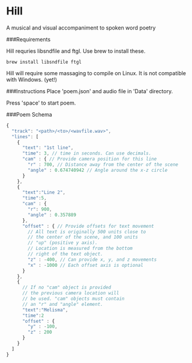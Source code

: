 Hill
====

A musical and visual accompaniment to spoken word poetry

###Requirements

Hill requries libsndfile and ftgl. Use brew to install these. 
```
brew install libsndfile ftgl
```
Hill will require some massaging to compile on Linux. It is not compatible with Windows. (yet!)

###Instructions
Place 'poem.json' and audio file in 'Data' directory.

Press 'space' to start poem.

###Poem Schema

```javascript
{
  "track": "<path>/<to>/<wavfile.wav>",
  "lines": [
    {
      "text": "1st line",
      "time": 3, // time in seconds. Can use decimals.
      "cam" : { // Provide camera position for this line
        "r" : 700, // Distance away from the center of the scene
        "angle" : 0.674740942 // Angle around the x-z circle
      }
    },
    {
      "text":"Line 2",
      "time":5,
      "cam" : {
        "r": 900,
        "angle" : 0.357889
      },
      "offset" : { // Provide offsets for text movement
        // All text is originally 500 units close to
        // the center of the scene, and 100 units
        // "up" (positive y axis).
        // Location is measured from the bottom
        // right of the text object.
        "z" : -400, // Can provide x, y, and z movements
        "x" : -1000 // Each offset axis is optional
      }
    },
    {
      // If no "cam" object is provided
      // the previous camera location will
      // be used. "cam" objects must contain
      // an "r" and "angle" element.
      "text":"Melisma",
      "time":2
      "offset" : {
        "y" : -100,
        "z" : 200
      }
    }
  ]
}
```
